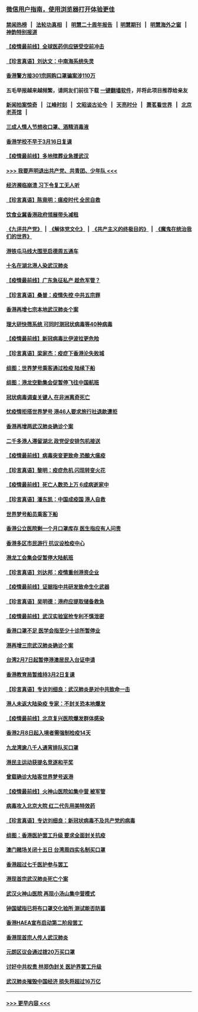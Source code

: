 ### [微信用户指南，使用浏览器打开体验更佳](https://github.com/gfw-breaker/banned-news1/blob/master/indexes/wechat-guide.md?t=0)
#### [禁闻热榜](热点新闻.md?t=0)  &nbsp;&nbsp;|&nbsp;&nbsp; [法轮功真相](https://github.com/gfw-breaker/truth/blob/master/README.md?t=0) &nbsp;&nbsp;|&nbsp;&nbsp; [明慧二十周年报告](https://github.com/gfw-breaker/mh-reports/blob/master/README.md?t=0) &nbsp;&nbsp;|&nbsp;&nbsp;[明慧期刊](https://github.com/gfw-breaker/mh-qikan) &nbsp;&nbsp;|&nbsp;&nbsp; [明慧海外之窗](https://github.com/gfw-breaker/mh-news/blob/master/README.md?t=0) &nbsp;&nbsp;|&nbsp;&nbsp; [神韵特别报道](https://github.com/gfw-breaker/mh-news/blob/master/shenyun.md?t=0)
#### [【疫情最前线】全球医药供应链受空前冲击](../pages/nsc415/n11869614.md?t=02160444) 
#### [【珍言真语】刘达文：中南海系统失灵](../pages/nsc415/n11869465.md?t=02160444) 
#### [香港警方接301宗网购口罩骗案涉110万](../pages/nsc415/n11867572.md?t=02160444) 
#### 五毛举报越来越频繁，请网友们前往下载 [一键翻墙软件](https://github.com/gfw-breaker/ssr-accounts)，并将此项目推荐给亲友
#### [新闻拍案惊奇](https://github.com/gfw-breaker/banned-news1/blob/master/pages/link4.md) &nbsp;&nbsp;|&nbsp;&nbsp; [江峰时刻](https://github.com/gfw-breaker/banned-news1/blob/master/pages/link4.md) &nbsp;&nbsp;|&nbsp;&nbsp; [文昭谈古论今](https://github.com/gfw-breaker/banned-news1/blob/master/pages/link4.md) &nbsp;&nbsp;|&nbsp;&nbsp; [天亮时分](https://github.com/gfw-breaker/banned-news1/blob/master/pages/link4.md) &nbsp;&nbsp;|&nbsp;&nbsp; [萧茗看世界](https://github.com/gfw-breaker/banned-news1/blob/master/pages/link4.md) &nbsp;&nbsp;|&nbsp;&nbsp; [北京老茶馆](https://github.com/gfw-breaker/banned-news1/blob/master/pages/link4.md) &nbsp;&nbsp;|&nbsp;&nbsp; 
#### [三成人情人节想收口罩、酒精消毒液](../pages/nsc415/n11867523.md?t=02160444) 
#### [香港学校不早于3月16日复课](../pages/nsc415/n11867498.md?t=02160444) 
#### [【疫情最前线】多地殡葬业急援武汉](../pages/nsc415/n11866914.md?t=02160444) 
#### [>>> 我要声明退出共产党、共青团、少年队 <<<](https://github.com/begood0513/goodnews/blob/master/quit/letter.md) 
#### [经济濒临崩溃 习下令复工无人听](../pages/nsc415/n11867269.md?t=02160444) 
#### [【珍言真语】陈竟明：瘟疫时代 全民自救](../pages/nsc415/n11866765.md?t=02160444) 
#### [饮食业冀香港政府领展带头减租](../pages/nsc415/n11864876.md?t=02160444) 
#### [《九评共产党》](https://github.com/begood0513/9ping.md/blob/master/README.md) &nbsp;|&nbsp; [《解体党文化》](../../../../jtdwh.md/blob/master/README.md)  &nbsp;|&nbsp; [《共产主义的终极目的》](../../../../gczydzjmd.md/blob/master/README.md) &nbsp;|&nbsp; [《魔鬼在统治我们的世界》](../../../../mgztzwmdsj.md/blob/master/README.md) 
#### [港铁屯马线大围至启德周五通车](../pages/nsc415/n11864842.md?t=02160444) 
#### [十名在湖北港人染武汉肺炎](../pages/nsc415/n11864807.md?t=02160444) 
#### [【疫情最前线】广东急征私产 趁危军管？](../pages/nsc415/n11864205.md?t=02160444) 
#### [【珍言真语】桑普：疫情失控 中共五宗罪](../pages/nsc415/n11864157.md?t=02160444) 
#### [香港再增七宗本地武汉肺炎个案](../pages/nsc415/n11862405.md?t=02160444) 
#### [理大研快筛系统 可同时测冠状病毒等40种病毒](../pages/nsc415/n11862376.md?t=02160444) 
#### [【疫情最前线】新冠病毒比伊波拉更危险](../pages/nsc415/n11862199.md?t=02160444) 
#### [【珍言真语】梁家杰：疫症下香港沦失败城](../pages/nsc415/n11861588.md?t=02160444) 
#### [组图：世界梦号乘客通过检疫 陆续下船](../pages/nsc415/n11858302.md?t=02160444) 
#### [组图：港龙空勤集会促暂停飞往中国航班](../pages/nsc415/n11858190.md?t=02160444) 
#### [冠状病毒调查关键人 在非洲离奇死亡](../pages/nsc415/n11859798.md?t=02160444) 
#### [忧疫情拒搭世界梦号 港46人要求旅行社退款遭拒](../pages/nsc415/n11859849.md?t=02160444) 
#### [香港再增两武汉肺炎确诊个案](../pages/nsc415/n11859833.md?t=02160444) 
#### [二千多港人滞留湖北 政党促安排包机接送](../pages/nsc415/n11859831.md?t=02160444) 
#### [【疫情最前线】病毒突变更致命 恐酿大瘟疫](../pages/nsc415/n11859604.md?t=02160444) 
#### [【珍言真语】黎明：疫症危机 闪现转变火花](../pages/nsc415/n11859199.md?t=02160444) 
#### [【疫情最前线】死亡人数恐上万 6成病逝家中](../pages/nsc415/n11856687.md?t=02160444) 
#### [【珍言真语】潘东凯：中国成疫国 港人自救](../pages/nsc415/n11856962.md?t=02160444) 
#### [世界梦号船员乘客下船](../pages/nsc415/n11856883.md?t=02160444) 
#### [香港公立医院剩一个月口罩库存 医生指应有人问责](../pages/nsc415/n11856875.md?t=02160444) 
#### [香港多区市民游行 抗议设检疫中心](../pages/nsc415/n11856866.md?t=02160444) 
#### [港龙工会集会促暂停大陆航班](../pages/nsc415/n11856840.md?t=02160444) 
#### [【珍言真语】刘达邦：疫情重创港资企业](../pages/nsc415/n11854274.md?t=02160444) 
#### [【疫情最前线】证据指中共研发致命生化武器](../pages/nsc415/n11853087.md?t=02160444) 
#### [【珍言真语】吴明德：港府应提取储备救急](../pages/nsc415/n11852734.md?t=02160444) 
#### [【疫情最前线】武汉实验室抢专利不慎泄密](../pages/nsc415/n11850310.md?t=02160444) 
#### [香港口罩不足 医学会指至少十诊所暂停业](../pages/nsc415/n11850301.md?t=02160444) 
#### [港再增三宗武汉肺炎确诊个案](../pages/nsc415/n11850328.md?t=02160444) 
#### [台湾2月7日起暂停港澳居民入台证申请](../pages/nsc415/n11850304.md?t=02160444) 
#### [香港教育局暂维持3月2日复课](../pages/nsc415/n11850260.md?t=02160444) 
#### [【珍言真语】专访刘细良：武汉肺炎是对中共致命一击](../pages/nsc415/n11849934.md?t=02160444) 
#### [港人未返大陆染疫 专家：不封关恐本地爆发](../pages/nsc415/n11848021.md?t=02160444) 
#### [【疫情最前线】北京复兴医院爆发群体感染](../pages/nsc415/n11847626.md?t=02160444) 
#### [香港2月8日起入境者需强制检疫14天](../pages/nsc415/n11847658.md?t=02160444) 
#### [九龙湾逾八千人通宵排队买口罩](../pages/nsc415/n11847647.md?t=02160444) 
#### [港民主运动获提名竞逐和平奖](../pages/nsc415/n11847633.md?t=02160444) 
#### [曾载确诊大陆客世界梦号返港](../pages/nsc415/n11847608.md?t=02160444) 
#### [【疫情最前线】火神山医院如集中营 被军管](../pages/nsc415/n11847524.md?t=02160444) 
#### [病毒攻入北京大院 红二代先用美特效药](../pages/nsc415/n11847427.md?t=02160444) 
#### [【珍言真语】专访刘细良：新冠状病毒不及共产党的病毒](../pages/nsc415/n11847164.md?t=02160444) 
#### [组图：香港医护罢工升级 要求全面封关抗疫](../pages/nsc415/n11844107.md?t=02160444) 
#### [澳门赌场关闭十五日 台湾周四实名制买口罩](../pages/nsc415/n11845083.md?t=02160444) 
#### [香港超过七千医护参与罢工](../pages/nsc415/n11845051.md?t=02160444) 
#### [港现首宗武汉肺炎死亡个案](../pages/nsc415/n11844998.md?t=02160444) 
#### [武汉火神山医院 再现小汤山集中营模式](../pages/nsc415/n11844763.md?t=02160444) 
#### [钟国斌指已将布口罩交化验所 测试能否防菌](../pages/nsc415/n11842783.md?t=02160444) 
#### [香港HAEA宣布启动第二阶段罢工](../pages/nsc415/n11842723.md?t=02160444) 
#### [香港现首宗人传人武汉肺炎](../pages/nsc415/n11842766.md?t=02160444) 
#### [元朗区议会通过拨20万买口罩](../pages/nsc415/n11842754.md?t=02160444) 
#### [讨好中共权贵 林郑伪封关 医护界罢工升级](../pages/nsc415/n11842359.md?t=02160444) 
#### [武汉肺炎摧毁中国经济 损失将超过16万亿](../pages/nsc415/n11839723.md?t=02160444) 

----
#### [ >>> 更早内容 <<< ](../indexes/nsc415-earlier.md)

